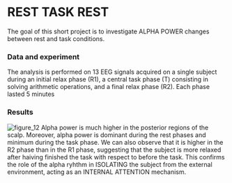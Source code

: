 # REST TASK REST
The goal of this short project is to investigate ALPHA POWER changes between rest and task conditions.  
### Data and experiment
The analysis is performed on 13 EEG signals acquired on a single subject during an initial relax phase (R1), a central task phase (T) consisting in solving arithmetic operations, and a final relax phase (R2). Each phase lasted 5 minutes
### Results
![figure_12](https://user-images.githubusercontent.com/55695116/154918782-8643f228-8346-4c76-b1a7-afa11fb23891.png)
Alpha power is much higher in the posterior regions of the scalp. Moreover, alpha power is dominant during the rest phases and minimum during the task phase. We can also observe that it is higher in the R2 phase than in the R1 phase, suggesting that the subject is more relaxed after haiving finished the task with respect to before the task. This confirms the role of the alpha ryhthm in ISOLATING the subject from the external environment, acting as an INTERNAL ATTENTION mechanism. 

